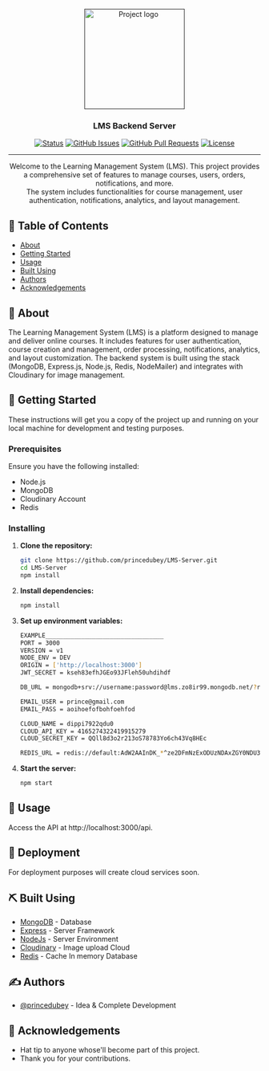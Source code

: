 <p align="center">
  <a href="" rel="noopener">
 <img width=200px height=200px src="https://academyocean.com/img/webflow/solution/retail/center-lms-img.png" alt="Project logo"></a>
</p>

<h3 align="center">LMS Backend Server</h3>

<div align="center">

[![Status](https://img.shields.io/badge/status-active-success.svg)]()
[![GitHub Issues](https://img.shields.io/github/issues/princedubey/LMS-Server.svg)](https://github.com/princedubey/employee-management-server/issues)
[![GitHub Pull Requests](https://img.shields.io/github/issues-pr/princedubey/LMS-Server.svg)](https://github.com/princedubey/employee-management-server/pulls)
[![License](https://img.shields.io/badge/license-MIT-blue.svg)](/LICENSE)

</div>

---

<p align="center"> 
    Welcome to the Learning Management System (LMS). This project provides a comprehensive set of features to manage courses, users, orders, notifications, and more. 
    <br> 
    The system includes functionalities for course management, user authentication, notifications, analytics, and layout management.
</p>

## 📝 Table of Contents

- [About](#about)
- [Getting Started](#getting_started)
- [Usage](#usage)
- [Built Using](#built_using)
- [Authors](#authors)
- [Acknowledgements](#acknowledgements)

## 🧐 About <a name = "about"></a>

The Learning Management System (LMS) is a platform designed to manage and deliver online courses. It includes features for user authentication, course creation and management, order processing, notifications, analytics, and layout customization. The backend system is built using the stack (MongoDB, Express.js, Node.js, Redis, NodeMailer) and integrates with Cloudinary for image management.

## 🏁 Getting Started <a name = "getting_started"></a>

These instructions will get you a copy of the project up and running on your local machine for development and testing purposes.

### Prerequisites

Ensure you have the following installed:

- Node.js
- MongoDB
- Cloudinary Account
- Redis

### Installing

1. **Clone the repository:**

   ```sh
   git clone https://github.com/princedubey/LMS-Server.git
   cd LMS-Server
   npm install

2. **Install dependencies:**
   ```sh
   npm install

3. **Set up environment variables:**
    ```sh
    EXAMPLE_________________________________
    PORT = 3000
    VERSION = v1
    NODE_ENV = DEV
    ORIGIN = ['http://localhost:3000']
    JWT_SECRET = kseh83efhJGEo93JFleh50uhdihdf

    DB_URL = mongodb+srv://username:password@lms.zo8ir99.mongodb.net/?retryWrites=true&w=majority&appName=lms

    EMAIL_USER = prince@gmail.com
    EMAIL_PASS = aoihoefofbohfoehfod

    CLOUD_NAME = dippi7922qdu0
    CLOUD_API_KEY = 4165274322419915279
    CLOUD_SECRET_KEY = QQll8d3o2r213oS78783Yo6ch43Vq8HEc

    REDIS_URL = redis://default:AdW2AAInDK_*^ze2DFmNzExODUzNDAxZGY0NDU3YWVlNGIzY2QyMDUxMDExMXAxNTQ3MTA@healthy-tapir-54710.upstash.io:6379

4. **Start the server:**
    ```sh
    npm start

## 🎈 Usage <a name="usage"></a>

Access the API at http://localhost:3000/api.

## 🚀 Deployment <a name = "deployment"></a>

For deployment purposes will create cloud services soon.

## ⛏️ Built Using <a name = "built_using"></a>

- [MongoDB](https://www.mongodb.com/) - Database
- [Express](https://expressjs.com/) - Server Framework
- [NodeJs](https://nodejs.org/en/) - Server Environment
- [Cloudinary](https://cloudinary.com/) - Image upload Cloud
- [Redis](https://redis.io/) - Cache In memory Database

## ✍️ Authors <a name = "authors"></a>

- [@princedubey](https://github.com/princedubey) - Idea & Complete Development

## 🎉 Acknowledgements <a name = "acknowledgement"></a>

- Hat tip to anyone whose'll become part of this project.
- Thank you for your contributions.

